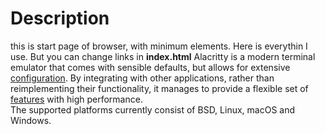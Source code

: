 # Description
this is start page of browser, with minimum elements. Here is everythin I use.
But you can change links in **index.html**
Alacritty is a modern terminal emulator that comes with sensible defaults, but
allows for extensive [configuration](#configuration). By integrating with other
applications, rather than reimplementing their functionality, it manages to
provide a flexible set of [features](./docs/features.md) with high performance. 	
The supported platforms currently consist of BSD, Linux, macOS and Windows.

